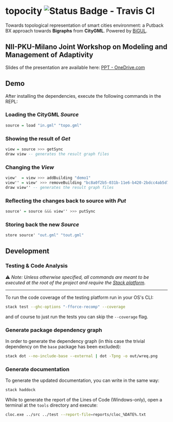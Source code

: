 # topocity ![Status Badge - Travis CI](https://travis-ci.com/ennioVisco/topocity.svg?branch=master)
Towards topological representation of smart cities environment: a Putback BX approach towards **Bigraphs** from **CityGML**.
Powered by [BiGUL][5d8ff35d].

## NII-PKU-Milano Joint Workshop on Modeling and Management of Adaptivity
Slides of the presentation are  available here: [PPT - OneDrive.com][d0df7ec1]

## Demo
After installing the dependencies, execute the following commands in the REPL:

### Loading the CityGML _Source_

```haskell
source = load "in.gml" "topo.gml"
```

### Showing the result of _Get_

```haskell
view = source >>> getSync
draw view -- generates the result graph files
```

### Changing the _View_

```haskell
view'  = view >>> addBuilding "demo1"
view'' = view' >>> removeBuilding "bc8a0f2b5-031b-11e6-b420-2bdcc4ab5d7f"
draw view'' -- generates the result graph files
```

### Reflecting the changes back to source with _Put_

```haskell
source' = source &&& view'' >>> putSync
```

### Storing back the new _Source_

```haskell
store source' "out.gml" "tout.gml"
```

## Development

### Testing & Code Analysis
:warning: _Note: Unless otherwise specified, all commands are meant to be executed at the root of the project and require the [Stack platform][45cc488c]._

---
To run the code coverage of the testing platform run in your OS's CLI:

```sh
stack test --ghc-options "-fforce-recomp" --coverage
```

and of course to just run the tests you can skip the `--coverage` flag.

### Generate package dependency graph
In order to generate the dependency graph (in this case the trivial dependency on the `base` package has been excluded):

```sh
stack dot --no-include-base --external | dot -Tpng -o out/wreq.png
```

### Generate documentation

To generate the updated documentation, you can write in the same way:

```sh
stack haddock
```

While to generate the report of the Lines of Code (Windows-only), open a terminal at the `tools` directory and execute:
```sh
cloc.exe ../src ../test --report-file=reports/cloc_%DATE%.txt
```

[45cc488c]: https://haskellstack.org "Haskell Stack Website"

[5d8ff35d]: https://bitbucket.org/prl_tokyo/bigul/ "BiGUL: The Bidirectional Generic Update Language"

[d0df7ec1]: https://1drv.ms/p/s!AnET_cFHzelg314Drc5QfjA_R2hd "Topocity Slides"
